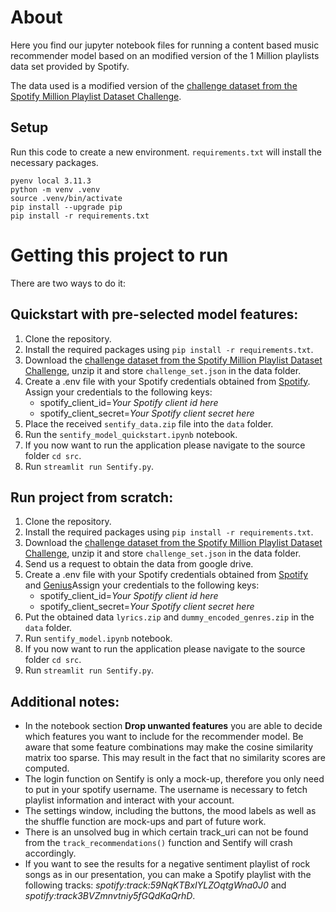 # About
Here you find our jupyter notebook files for running a content based music recommender model based on an modified version of the 1 Million playlists data set provided by Spotify.

The data used is a modified version of the [challenge dataset from the Spotify Million Playlist Dataset Challenge](https://www.aicrowd.com/challenges/spotify-million-playlist-dataset-challenge#challenge-dataset).

## Setup

Run this code to create a new environment. ```requirements.txt``` will install the necessary packages.

```
pyenv local 3.11.3
python -m venv .venv
source .venv/bin/activate
pip install --upgrade pip
pip install -r requirements.txt
```


# Getting this project to run
There are two ways to do it: 

## Quickstart with pre-selected model features:
1. Clone the repository.
2. Install the required packages using ```pip install -r requirements.txt```.
3. Download the [challenge dataset from the Spotify Million Playlist Dataset Challenge](https://www.aicrowd.com/challenges/spotify-million-playlist-dataset-challenge#challenge-dataset), unzip it and store ```challenge_set.json``` in the data folder.
4. Create a .env file with your Spotify credentials obtained from [Spotify](https://developer.spotify.com). Assign your credentials to the following keys:
    - spotify_client_id=*Your Spotify client id here*
    - spotify_client_secret=*Your Spotify client secret here*
6. Place the received ```sentify_data.zip``` file into the ```data``` folder.
7. Run the ```sentify_model_quickstart.ipynb``` notebook.
8. If you now want to run the application please navigate to the source folder ```cd src```.
9. Run ```streamlit run Sentify.py```.

## Run project from scratch:
1. Clone the repository.
2. Install the required packages using ```pip install -r requirements.txt```.
3. Download the [challenge dataset from the Spotify Million Playlist Dataset Challenge](https://www.aicrowd.com/challenges/spotify-million-playlist-dataset-challenge#challenge-dataset), unzip it and store ```challenge_set.json``` in the data folder.
4. Send us a request to obtain the data from google drive.
5. Create a .env file with your Spotify credentials obtained from [Spotify](https://developer.spotify.com) and [Genius]()Assign your credentials to the following keys:
    - spotify_client_id=*Your Spotify client id here*
    - spotify_client_secret=*Your Spotify client secret here*
6. Put the obtained data ```lyrics.zip``` and ```dummy_encoded_genres.zip``` in the ```data``` folder.
7. Run ```sentify_model.ipynb``` notebook.
8. If you now want to run the application please navigate to the source folder ```cd src```.
9. Run ```streamlit run Sentify.py```.

## Additional notes:
* In the notebook section **Drop unwanted features** you are able to decide which features you want to include for the recommender model. Be aware that some feature combinations may make the cosine similarity matrix too sparse. This may result in the fact that no similarity scores are computed.
* The login function on Sentify is only a mock-up, therefore you only need to put in your spotify username. The username is necessary to fetch playlist information and interact with your account.
* The settings window, including the buttons, the mood labels as well as the shuffle function are mock-ups and part of future work.
* There is an unsolved bug in which certain track_uri can not be found from the ```track_recommendations()``` function and Sentify will crash accordingly.
* If you want to see the results for a negative sentiment playlist of rock songs as in our presentation,  you can make a Spotify playlist with the following tracks: *spotify:track:59NqKTBxIYLZOqtgWna0J0* and *spotify:track3BVZmnvtniy5fGQdKaQrhD*.
